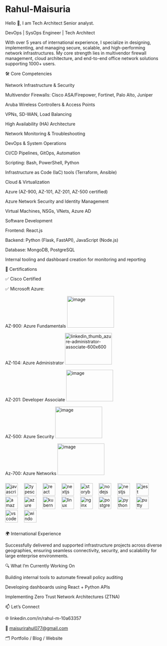 # Rahul-Maisuria


Hello  👋,  I am Tech Architect Senior analyst.

DevOps | SysOps Engineer | Tech Architect 

With over 5 years of international experience, I specialize in designing, implementing, and managing secure, scalable, and high-performing network infrastructures. My core strength lies in multivendor firewall management, cloud architecture, and end-to-end office network solutions supporting 1000+ users.

🛠️ Core Competencies

Network Infrastructure & Security

Multivendor Firewalls: Cisco ASA/Firepower, Fortinet, Palo Alto, Juniper

Aruba Wireless Controllers & Access Points

VPNs, SD-WAN, Load Balancing

High Availability (HA) Architecture

Network Monitoring & Troubleshooting

DevOps & System Operations

CI/CD Pipelines, GitOps, Automation

Scripting: Bash, PowerShell, Python

Infrastructure as Code (IaC) tools (Terraform, Ansible)

Cloud & Virtualization

Azure (AZ-900, AZ-101, AZ-201, AZ-500 certified)

Azure Network Security and Identity Management

Virtual Machines, NSGs, VNets, Azure AD

Software Development

Frontend: React.js

Backend: Python (Flask, FastAPI), JavaScript (Node.js)

Database: MongoDB, PostgreSQL

Internal tooling and dashboard creation for monitoring and reporting

🧠 Certifications

✅ Cisco Certified

✅ Microsoft Azure:

AZ-900: Azure Fundamentals <img width="150" height="101" alt="image" src="https://github.com/user-attachments/assets/badf9841-13d8-441c-a524-23fe9ad8b5a6" />


AZ-104: Azure Administrator <img width="150" height="101" alt="linkedin_thumb_azure-administrator-associate-600x600" src="https://github.com/user-attachments/assets/51334873-c86d-47ef-a654-47da6c7f27ec" />


AZ-201:  Developer Associate  <img width="150" height="101" alt="image" src="https://github.com/user-attachments/assets/da0f1b0c-ae4e-46c0-b311-34423b3cf663" />


AZ-500: Azure Security    <img width="150" height="101" alt="image" src="https://github.com/user-attachments/assets/608ce1f7-81a4-4489-a957-fccf7b27fa8a" />


Az-700: Azure Networks  <img width="150" height="101" alt="image" src="https://github.com/user-attachments/assets/6d38d1a0-7a7b-48e4-b8f2-84dc080047ee" />


###

<div align="left">
  <img src="https://cdn.jsdelivr.net/gh/devicons/devicon/icons/javascript/javascript-original.svg" height="40" alt="javascript logo"  />
  <img width="12" />
  <img src="https://cdn.jsdelivr.net/gh/devicons/devicon/icons/typescript/typescript-original.svg" height="40" alt="typescript logo"  />
  <img width="12" />
  <img src="https://cdn.jsdelivr.net/gh/devicons/devicon/icons/react/react-original.svg" height="40" alt="react logo"  />
  <img width="12" />
  <img src="https://cdn.jsdelivr.net/gh/devicons/devicon/icons/nextjs/nextjs-original.svg" height="40" alt="nextjs logo"  />
  <img width="12" />
  <img src="https://cdn.jsdelivr.net/gh/devicons/devicon/icons/storybook/storybook-original.svg" height="40" alt="storybook logo"  />
  <img width="12" />
  <img src="https://cdn.jsdelivr.net/gh/devicons/devicon/icons/nodejs/nodejs-original.svg" height="40" alt="nodejs logo"  />
  <img width="12" />
  <img src="https://cdn.jsdelivr.net/gh/devicons/devicon/icons/nestjs/nestjs-original.svg" height="40" alt="nestjs logo"  />
  <img width="12" />
  <img src="https://cdn.jsdelivr.net/gh/devicons/devicon/icons/jest/jest-plain.svg" height="40" alt="jest logo"  />
  <img width="12" />
  <img src="https://cdn.jsdelivr.net/gh/devicons/devicon/icons/amazonwebservices/amazonwebservices-line-wordmark.svg" height="40" alt="amazonwebservices logo"  />
  <img width="12" />
  <img src="https://cdn.jsdelivr.net/gh/devicons/devicon/icons/azure/azure-original.svg" height="40" alt="azure logo"  />
  <img width="12" />
  <img src="https://cdn.jsdelivr.net/gh/devicons/devicon/icons/kubernetes/kubernetes-plain.svg" height="40" alt="kubernetes logo"  />
  <img width="12" />
  <img src="https://cdn.jsdelivr.net/gh/devicons/devicon/icons/linux/linux-original.svg" height="40" alt="linux logo"  />
  <img width="12" />
  <img src="https://cdn.jsdelivr.net/gh/devicons/devicon/icons/nginx/nginx-original.svg" height="40" alt="nginx logo"  />
  <img width="12" />
  <img src="https://cdn.jsdelivr.net/gh/devicons/devicon/icons/postgresql/postgresql-original.svg" height="40" alt="postgresql logo"  />
  <img width="12" />
  <img src="https://cdn.jsdelivr.net/gh/devicons/devicon/icons/python/python-original.svg" height="40" alt="python logo"  />
  <img width="12" />
  <img src="https://cdn.jsdelivr.net/gh/devicons/devicon/icons/putty/putty-original.svg" height="40" alt="putty logo"  />
  <img width="12" />
  <img src="https://cdn.jsdelivr.net/gh/devicons/devicon/icons/vscode/vscode-original.svg" height="40" alt="vscode logo"  />
  <img width="12" />
  <img src="https://cdn.jsdelivr.net/gh/devicons/devicon/icons/windows8/windows8-original.svg" height="40" alt="windows8 logo"  />
</div>

###


###

🌍 International Experience

Successfully delivered and supported infrastructure projects across diverse geographies, ensuring seamless connectivity, security, and scalability for large enterprise environments.

🔍 What I’m Currently Working On

Building internal tools to automate firewall policy auditing

Developing dashboards using React + Python APIs

Implementing Zero Trust Network Architectures (ZTNA)

📫 Let’s Connect

🌐 linkedin.com/in/rahul-m-10a63357

📧 maisurirahul077@gmail.com

🗂️ Portfolio / Blog / Website
